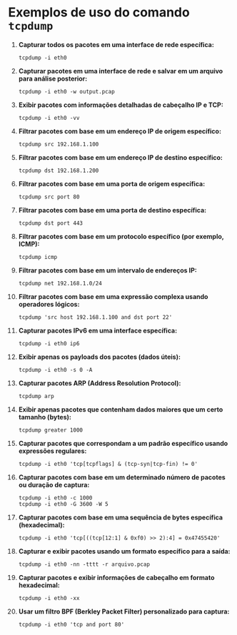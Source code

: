 # Exemplos de uso do comando ``` tcpdump ```

1. **Capturar todos os pacotes em uma interface de rede específica:**
   ```
   tcpdump -i eth0
   ```

2. **Capturar pacotes em uma interface de rede e salvar em um arquivo para análise posterior:**
   ```
   tcpdump -i eth0 -w output.pcap
   ```

3. **Exibir pacotes com informações detalhadas de cabeçalho IP e TCP:**
   ```
   tcpdump -i eth0 -vv
   ```

4. **Filtrar pacotes com base em um endereço IP de origem específico:**
   ```
   tcpdump src 192.168.1.100
   ```

5. **Filtrar pacotes com base em um endereço IP de destino específico:**
   ```
   tcpdump dst 192.168.1.200
   ```

6. **Filtrar pacotes com base em uma porta de origem específica:**
   ```
   tcpdump src port 80
   ```

7. **Filtrar pacotes com base em uma porta de destino específica:**
   ```
   tcpdump dst port 443
   ```

8. **Filtrar pacotes com base em um protocolo específico (por exemplo, ICMP):**
   ```
   tcpdump icmp
   ```

9. **Filtrar pacotes com base em um intervalo de endereços IP:**
   ```
   tcpdump net 192.168.1.0/24
   ```

10. **Filtrar pacotes com base em uma expressão complexa usando operadores lógicos:**
    ```
    tcpdump 'src host 192.168.1.100 and dst port 22'
    ```

11. **Capturar pacotes IPv6 em uma interface específica:**
    ```
    tcpdump -i eth0 ip6
    ```

12. **Exibir apenas os payloads dos pacotes (dados úteis):**
    ```
    tcpdump -i eth0 -s 0 -A
    ```

13. **Capturar pacotes ARP (Address Resolution Protocol):**
    ```
    tcpdump arp
    ```

14. **Exibir apenas pacotes que contenham dados maiores que um certo tamanho (bytes):**
    ```
    tcpdump greater 1000
    ```

15. **Capturar pacotes que correspondam a um padrão específico usando expressões regulares:**
    ```
    tcpdump -i eth0 'tcp[tcpflags] & (tcp-syn|tcp-fin) != 0'
    ```

16. **Capturar pacotes com base em um determinado número de pacotes ou duração de captura:**
    ```
    tcpdump -i eth0 -c 1000
    tcpdump -i eth0 -G 3600 -W 5
    ```

17. **Capturar pacotes com base em uma sequência de bytes específica (hexadecimal):**
    ```
    tcpdump -i eth0 'tcp[((tcp[12:1] & 0xf0) >> 2):4] = 0x47455420'
    ```

18. **Capturar e exibir pacotes usando um formato específico para a saída:**
    ```
    tcpdump -i eth0 -nn -tttt -r arquivo.pcap
    ```

19. **Capturar pacotes e exibir informações de cabeçalho em formato hexadecimal:**
    ```
    tcpdump -i eth0 -xx
    ```

20. **Usar um filtro BPF (Berkley Packet Filter) personalizado para captura:**
    ```
    tcpdump -i eth0 'tcp and port 80'
    ```
